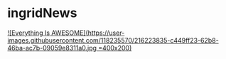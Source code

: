 # ingridNews
[![Everything Is AWESOME](https://user-images.githubusercontent.com/118235570/216223835-c449ff23-62b8-46ba-ac7b-09059e8311a0.jpg =400x200)](https://youtu.be/NzBU4Am_u_A "Everything Is AWESOME")









